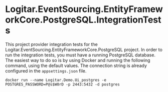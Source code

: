 # Logitar.EventSourcing.EntityFrameworkCore.PostgreSQL.IntegrationTests

This project provider integration tests for the Logitar.EventSourcing.EntityFrameworkCore.PostgreSQL
project. In order to run the integration tests, you must have a running PostgreSQL database. The
easiest way to do so is by using Docker and running the following command, using the default values.
The connection string is already configured in the `appsettings.json` file.

`docker run --name Logitar.Demo.Ui_postgres -e POSTGRES_PASSWORD=P@s$W0rD -p 2443:5432 -d postgres`
